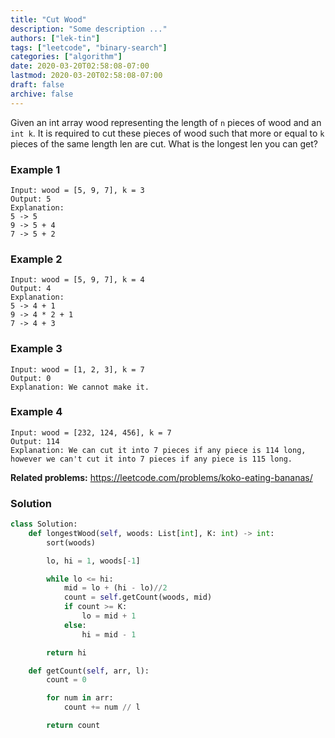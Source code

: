 ```yaml
---
title: "Cut Wood"
description: "Some description ..."
authors: ["lek-tin"]
tags: ["leetcode", "binary-search"]
categories: ["algorithm"]
date: 2020-03-20T02:58:08-07:00
lastmod: 2020-03-20T02:58:08-07:00
draft: false
archive: false
---
```

Given an int array wood representing the length of `n` pieces of wood and an `int k`. It is required to cut these pieces of wood such that more or equal to `k` pieces of the same length len are cut. What is the longest len you can get?  

### Example 1

```
Input: wood = [5, 9, 7], k = 3
Output: 5
Explanation: 
5 -> 5
9 -> 5 + 4
7 -> 5 + 2
```

### Example 2

```
Input: wood = [5, 9, 7], k = 4
Output: 4
Explanation: 
5 -> 4 + 1
9 -> 4 * 2 + 1
7 -> 4 + 3
```

### Example 3

```
Input: wood = [1, 2, 3], k = 7
Output: 0
Explanation: We cannot make it.
```

### Example 4

```
Input: wood = [232, 124, 456], k = 7
Output: 114
Explanation: We can cut it into 7 pieces if any piece is 114 long, however we can't cut it into 7 pieces if any piece is 115 long.
```

**Related problems:** https://leetcode.com/problems/koko-eating-bananas/

### Solution

```python
class Solution:
	def longestWood(self, woods: List[int], K: int) -> int:
		sort(woods)

		lo, hi = 1, woods[-1]

		while lo <= hi:
			mid = lo + (hi - lo)//2
			count = self.getCount(woods, mid)
			if count >= K:
				lo = mid + 1
			else:
				hi = mid - 1

		return hi

	def getCount(self, arr, l):
		count = 0

		for num in arr:
			count += num // l

		return count
```